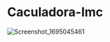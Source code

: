 # Caculadora-Imc
![Screenshot_1695045461](https://github.com/LucasArrabal/Caculadora-Imc/assets/101684353/ff1aba59-8225-4e27-b346-599f5c3a2acc)
